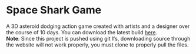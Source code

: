 # Space Shark Game
A 3D asteroid dodging action game created with artists and a designer over the course of 10 days.
You can download the latest build [here](https://github.com/Kaizen5000/UE4_SpaceSharkGame/releases).  
**Note**: Since this project is pushed using git lfs, downloading source through the website will not work properly, you must clone to properly pull the files.
